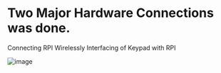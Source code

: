 # Two Major Hardware Connections was done.

Connecting RPI Wirelessly
Interfacing of Keypad with RPI

![image](https://github.com/alpitabrol/NUTRITIONAL-TRACKER/blob/master/hardware_connections/Final%20Product01.jpg)




